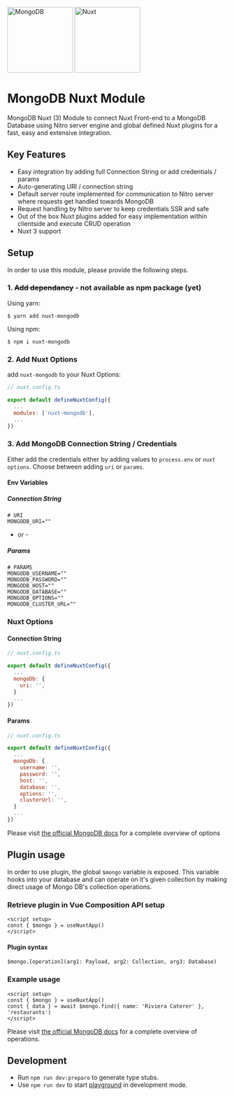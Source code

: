 <a href="https://www.mongodb.com/" target="_blank"><img src="https://upload.wikimedia.org/wikipedia/commons/thumb/9/93/MongoDB_Logo.svg/2560px-MongoDB_Logo.svg.png" alt="MongoDB" width="150" /></a>
<a href="https://v3.nuxtjs.org/" target="_blank"><img src="https://upload.wikimedia.org/wikipedia/commons/thumb/a/ae/Nuxt_logo.svg/1200px-Nuxt_logo.svg.png" alt="Nuxt" width="150" /></a>
# MongoDB Nuxt Module 

MongoDB Nuxt (3) Module to connect Nuxt Front-end to a MongoDB Database using Nitro server engine and global defined Nuxt plugins for a fast, easy and extensive integration.


## Key Features

- Easy integration by adding full Connection String or add credentials / params
- Auto-generating URI / connection string
- Default server route implemented for communication to Nitro server where requests get handled towards MongoDB
- Request handling by Nitro server to keep credentials SSR and safe
- Out of the box Nuxt plugins added for easy implementation within clientside and execute CRUD operation
- Nuxt 3 support


## Setup
In order to use this module, please provide the following steps.


### 1. ~~Add dependancy~~ - not available as npm package (yet)

Using yarn:
```
$ yarn add nuxt-mongodb
```

Using npm:
```
$ npm i nuxt-mongodb
```


### 2. Add Nuxt Options
add `nuxt-mongodb` to your Nuxt Options:

```javascript
// nuxt.config.ts

export default defineNuxtConfig({
  ...
  modules: ['nuxt-mongodb'],
  ...
})
```


### 3. Add MongoDB Connection String / Credentials
Either add the credentials either by adding values to `process.env` or `nuxt options`. Choose between adding `uri` or `params`.

#### Env Variables

##### Connection String
```dotenv
# URI
MONGODB_URI=""
```
- or - 
##### Params
```dotenv
# PARAMS
MONGODB_USERNAME=""
MONGODB_PASSWORD=""
MONGODB_HOST=""
MONGODB_DATABASE=""
MONGODB_OPTIONS=""
MONGODB_CLUSTER_URL=""
```

### Nuxt Options

#### Connection String
```javascript
// nuxt.config.ts

export default defineNuxtConfig({
  ...
  mongoDb: {
    uri: '', 
  }
  ...
})
```

#### Params
```javascript
// nuxt.config.ts

export default defineNuxtConfig({
  ...
  mongoDb: {
    username: '', 
    password: '', 
    host: '', 
    database: '', 
    options: '', 
    clusterUrl: '', 
  }
  ...
})
```
Please visit <a href="https://www.mongodb.com/docs/drivers/node/current/fundamentals/connection/connection-options/#std-label-node-connection-options">the official MongoDB docs</a> for a complete overview of options

## Plugin usage

In order to use plugin, the global `$mongo` variable is exposed. This variable hooks into your database and can operate on it's given collection by making direct usage of Mongo DB's collection operations.

### Retrieve plugin in Vue Composition API setup
```vue
<script setup>
const { $mongo } = useNuxtApp()
</script>
```

#### Plugin syntax
```vue
$mongo.[operation](arg1: Payload, arg2: Collection, arg3: Database)
```

### Example usage
```vue
<script setup>
const { $mongo } = useNuxtApp()
const { data } = await $mongo.find({ name: 'Riviera Caterer' }, 'restaurants')
</script>
```

Please visit <a href="https://www.mongodb.com/docs/manual/crud/">the official MongoDB docs</a> for a complete overview of operations.

## Development

- Run `npm run dev:prepare` to generate type stubs.
- Use `npm run dev` to start [playground](./playground) in development mode.
